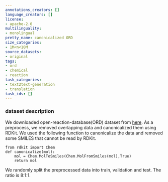 ```yaml
---
annotations_creators: []
language_creators: []
license:
- apache-2.0
multilinguality:
- monolingual
pretty_name: canonicalized ORD
size_categories:
- 1M<n<10M
source_datasets:
- original
tags:
- ord
- chemical
- reaction
task_categories:
- text2text-generation
- translation
task_ids: []
---
```


### dataset description
We downloaded open-reaction-database(ORD) dataset from [here](https://github.com/open-reaction-database/ord-data). As a preprocess, we removed overlapping data and canonicalized them using RDKit.
We used the following function to canonicalize the data and removed some SMILES that cannot be read by RDKit.
    
```python:
from rdkit import Chem
def canonicalize(mol):
    mol = Chem.MolToSmiles(Chem.MolFromSmiles(mol),True)
    return mol 
```

We randomly split the preprocessed data into train, validation and test. The ratio is 8:1:1.